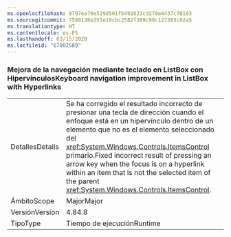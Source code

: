 ```yaml
---
ms.openlocfilehash: 8797ea76e529d501fb492623cd270e0437c70193
ms.sourcegitcommit: 7588136e355e10cbc2582f389c90c127363c02a5
ms.translationtype: HT
ms.contentlocale: es-ES
ms.lasthandoff: 03/15/2020
ms.locfileid: "67802589"
---
```

### <a name="keyboard-navigation-improvement-in-listbox-with-hyperlinks"></a><span data-ttu-id="74f26-101">Mejora de la navegación mediante teclado en ListBox con Hipervínculos</span><span class="sxs-lookup"><span data-stu-id="74f26-101">Keyboard navigation improvement in ListBox with Hyperlinks</span></span>

|   |   |
|---|---|
|<span data-ttu-id="74f26-102">Detalles</span><span class="sxs-lookup"><span data-stu-id="74f26-102">Details</span></span>|<span data-ttu-id="74f26-103">Se ha corregido el resultado incorrecto de presionar una tecla de dirección cuando el enfoque está en un hipervínculo dentro de un elemento que no es el elemento seleccionado del <xref:System.Windows.Controls.ItemsControl> primario.</span><span class="sxs-lookup"><span data-stu-id="74f26-103">Fixed incorrect result of pressing an arrow key when the focus is on a hyperlink within an item that is not the selected item of the parent <xref:System.Windows.Controls.ItemsControl>.</span></span>|
|<span data-ttu-id="74f26-104">Ámbito</span><span class="sxs-lookup"><span data-stu-id="74f26-104">Scope</span></span>|<span data-ttu-id="74f26-105">Major</span><span class="sxs-lookup"><span data-stu-id="74f26-105">Major</span></span>|
|<span data-ttu-id="74f26-106">Versión</span><span class="sxs-lookup"><span data-stu-id="74f26-106">Version</span></span>|<span data-ttu-id="74f26-107">4.8</span><span class="sxs-lookup"><span data-stu-id="74f26-107">4.8</span></span>|
|<span data-ttu-id="74f26-108">Tipo</span><span class="sxs-lookup"><span data-stu-id="74f26-108">Type</span></span>|<span data-ttu-id="74f26-109">Tiempo de ejecución</span><span class="sxs-lookup"><span data-stu-id="74f26-109">Runtime</span></span>|
